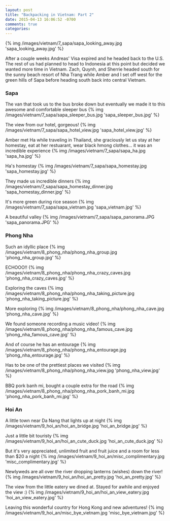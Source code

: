 ```yaml
---
layout: post
title: "Backpacking in Vietnam: Part 2"
date: 2015-04-13 16:06:52 -0700
comments: true
categories: 
---
```


{% img /images/vietnam/7_sapa/sapa_looking_away.jpg 'sapa_looking_away.jpg' %}

After a couple weeks Andreas' Visa expired and he headed back to the U.S. The rest of us had planned to head to Indonesia at this point but decided we wanted more time in Vietnam. Zach, Quynh, and Sherrie headed south for the sunny beach resort of Nha Trang while Amber and I set off west for the green hills of Sapa before heading south back into central Vietnam.

<!-- more -->

<h3>Sapa</h3>

The van that took us to the bus broke down but eventually we made it to this awesome and comfortable sleeper bus
{% img /images/vietnam/7_sapa/sapa_sleeper_bus.jpg 'sapa_sleeper_bus.jpg' %}

The view from our hotel, gorgeous!
{% img /images/vietnam/7_sapa/sapa_hotel_view.jpg 'sapa_hotel_view.jpg' %}

Amber met Ha while traveling in Thailand, she graciously let us stay at her homestay, eat at her restuarant, wear black hmong clothes... it was an incredible experience
{% img /images/vietnam/7_sapa/sapa_ha.jpg 'sapa_ha.jpg' %}

Ha's homestay
{% img /images/vietnam/7_sapa/sapa_homestay.jpg 'sapa_homestay.jpg' %}

They made us incredible dinners
{% img /images/vietnam/7_sapa/sapa_homestay_dinner.jpg 'sapa_homestay_dinner.jpg' %}

It's more green during rice season
{% img /images/vietnam/7_sapa/sapa_vietnam.jpg 'sapa_vietnam.jpg' %}

A beautiful valley
{% img /images/vietnam/7_sapa/sapa_panorama.JPG 'sapa_panorama.JPG' %}

<h3>Phong Nha</h3>

Such an idyllic place
{% img /images/vietnam/8_phong_nha/phong_nha_group.jpg 'phong_nha_group.jpg' %}

ECHOOO!!
{% img /images/vietnam/8_phong_nha/phong_nha_crazy_caves.jpg 'phong_nha_crazy_caves.jpg' %}

Exploring the caves
{% img /images/vietnam/8_phong_nha/phong_nha_taking_picture.jpg 'phong_nha_taking_picture.jpg' %}

More exploring
{% img /images/vietnam/8_phong_nha/phong_nha_cave.jpg 'phong_nha_cave.jpg' %}

We found someone recording a music video!
{% img /images/vietnam/8_phong_nha/phong_nha_famous_cave.jpg 'phong_nha_famous_cave.jpg' %}

And of course he has an entourage
{% img /images/vietnam/8_phong_nha/phong_nha_entourage.jpg 'phong_nha_entourage.jpg' %}

Has to be one of the prettiest places we visited
{% img /images/vietnam/8_phong_nha/phong_nha_view.jpg 'phong_nha_view.jpg' %}

BBQ pork banh mi, bought a couple extra for the road
{% img /images/vietnam/8_phong_nha/phong_nha_pork_banh_mi.jpg 'phong_nha_pork_banh_mi.jpg' %}

<h3>Hoi An</h3>

A little town near Da Nang that lights up at night
{% img /images/vietnam/9_hoi_an/hoi_an_bridge.jpg 'hoi_an_bridge.jpg' %}

Just a little bit touristy
{% img /images/vietnam/9_hoi_an/hoi_an_cute_duck.jpg 'hoi_an_cute_duck.jpg' %}

But it's very appreciated, unlimited fruit and fruit juice and a room for less than $20 a night
{% img /images/vietnam/9_hoi_an/misc_complimentary.jpg 'misc_complimentary.jpg' %}

Newlyweds are all over the river dropping lanterns (wishes) down the river!
{% img /images/vietnam/9_hoi_an/hoi_an_pretty.jpg 'hoi_an_pretty.jpg' %}

The view from the little eatery we dined at. Stayed for awhile and enjoyed the view :)
{% img /images/vietnam/9_hoi_an/hoi_an_view_eatery.jpg 'hoi_an_view_eatery.jpg' %}

Leaving this wonderful country for Hong Kong and new adventures!
{% img /images/vietnam/9_hoi_an/misc_bye_vietnam.jpg 'misc_bye_vietnam.jpg' %}


